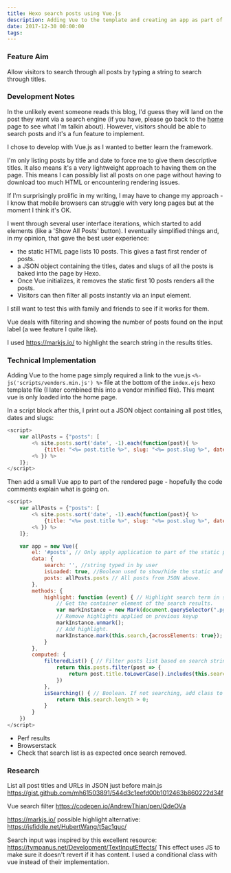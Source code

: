 ```yaml
---
title: Hexo search posts using Vue.js
description: Adding Vue to the template and creating an app as part of the page.
date: 2017-12-30 00:00:00
tags:
---
```

### Feature Aim
Allow visitors to search through all posts by typing a string to search through titles.

### Development Notes
In the unlikely event someone reads this blog, I'd guess they will land on the post they want via a search engine (if you have, please go back to the [home](/) page to see what I'm talkin about). However, visitors should be able to search posts and it's a fun feature to implement.

I chose to develop with Vue.js as I wanted to better learn the framework.

I'm only listing posts by title and date to force me to give them descriptive titles. It also means it's a very lightweight approach to having them on the page. This means I can possibly list all posts on one page without having to download too much HTML or encountering rendering issues.

If I'm surprisingly prolific in my writing, I may have to change my approach - I know that mobile browsers can struggle with very long pages but at the moment I think it's OK.

I went through several user interface iterations, which started to add elements (like a 'Show All Posts' button). I eventually simplified things and, in my opinion, that gave the best user experience:

- the static HTML page lists 10 posts. This gives a fast first render of posts.
- a JSON object containing the titles, dates and slugs of all the posts is baked into the page by Hexo.
- Once Vue initializes, it removes the static first 10 posts renders all the posts.
- Visitors can then filter all posts instantly via an input element.

I still want to test this with family and friends to see if it works for them.

Vue deals with filtering and showing the number of posts found on the input label (a wee feature I quite like).

I used https://markjs.io/ to highlight the search string in the results titles.

### Technical Implementation
Adding Vue to the home page simply required a link to the vue.js 
`<%- js('scripts/vendors.min.js') %>` 
file at the bottom of the `index.ejs` hexo template file (I later combined this into a vendor minified file). This meant vue is only loaded into the home page.

In a script block after this, I print out a JSON object containing all post titles, dates and slugs:

```javascript
<script>
    var allPosts = {"posts": [
        <% site.posts.sort('date', -1).each(function(post){ %>
            {title: "<%= post.title %>", slug: "<%= post.slug %>", date: "<%= post.date %>" },
        <% }) %>      
    ]};
</script>
```

Then add a small Vue app to part of the rendered page - hopefully the code comments explain what is going on.

```javascript
<script>
    var allPosts = {"posts": [
        <% site.posts.sort('date', -1).each(function(post){ %>
            {title: "<%= post.title %>", slug: "<%= post.slug %>", date: "<%= post.date.format('dddd, Do MMMM YYYY') %>" },
        <% }) %>      
    ]};

    var app = new Vue({
        el: '#posts', // Only apply application to part of the static page.
        data: {
            search: '', //string typed in by user
            isLoaded: true, //Boolean used to show/hide the static and vue lists of posts.
            posts: allPosts.posts // All posts from JSON above.
        },
        methods: {
            highlight: function (event) { // Highlight search term in search results
                // Get the container element of the search results.
                var markInstance = new Mark(document.querySelector(".pg-posts-container-search"));
                // Remove highlights applied on previous keyup
                markInstance.unmark();
                // Add highlight.
                markInstance.mark(this.search,{acrossElements: true});
            }
        },
        computed: {
            filteredList() { // Filter posts list based on search string 
                return this.posts.filter(post => {
                    return post.title.toLowerCase().includes(this.search.toLowerCase())
                })
            },
            isSearching() { // Boolean. If not searching, add class to prevent input field effect from returning to non-searching state.
                return this.search.length > 0;
            }
        }
    })
</script>
```

- Perf results
- Browserstack
- Check that search list is as expected once search removed.
### Research

List all post titles and URLs in JSON just before main.js
https://gist.github.com/mh61503891/544d3c1eefd00b1012463b860222d34f

Vue search filter
https://codepen.io/AndrewThian/pen/QdeOVa

https://markjs.io/
possible highlight alternative:
https://jsfiddle.net/HubertWang/t5ac1quc/

Search input was inspired by this excellent resource:
https://tympanus.net/Development/TextInputEffects/
This effect uses JS to make sure it doesn't revert if it has content. I used a conditional class with vue instead of their implementation.
